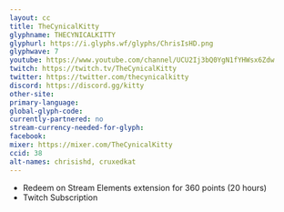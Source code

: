 ```yaml
---
layout: cc
title: TheCynicalKitty
glyphname: THECYNICALKITTY
glyphurl: https://i.glyphs.wf/glyphs/ChrisIsHD.png
glyphwave: 7
youtube: https://www.youtube.com/channel/UCU2Ij3bQ0YgN1fYHWsx6Zdw
twitch: https://twitch.tv/TheCynicalKitty
twitter: https://twitter.com/thecynicalkitty
discord: https://discord.gg/kitty
other-site: 
primary-language: 
global-glyph-code: 
currently-partnered: no
stream-currency-needed-for-glyph: 
facebook: 
mixer: https://mixer.com/TheCynicalKitty
ccid: 38
alt-names: chrisishd, cruxedkat
---
```

* Redeem on Stream Elements extension for 360 points (20 hours)
* Twitch Subscription
